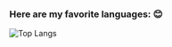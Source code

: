 <!--

### Hi! Lets Take a look at some stats: 👋
![Spencer's GitHub stats](https://github-readme-stats.vercel.app/api?username=papasj19&count_private=true&theme=dark)

-->
### Here are my favorite languages: 😊
![Top Langs](https://github-readme-stats.vercel.app/api/top-langs/?username=papasj19&layout=compact&theme=dark)

<!--
**papasj19/papasj19** is a ✨ _special_ ✨ repository because its `README.md` (this file) appears on your GitHub profile.

Here are some ideas to get you started:

- 🔭 I’m currently working on ...
- 🌱 I’m currently learning ...
- 👯 I’m looking to collaborate on ...
- 🤔 I’m looking for help with ...
- 💬 Ask me about ...
- 📫 How to reach me: ...
- 😄 Pronouns: ...
- ⚡ Fun fact: ...
-->
